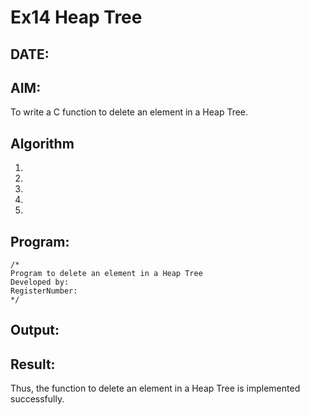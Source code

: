 # Ex14 Heap Tree
## DATE:
## AIM:
To write a C function to delete an element in a Heap Tree.

## Algorithm
1. 
2. 
3. 
4.  
5.   

## Program:
```
/*
Program to delete an element in a Heap Tree
Developed by: 
RegisterNumber:  
*/
```

## Output:



## Result:
Thus, the function to delete an element in a Heap Tree is implemented successfully.
